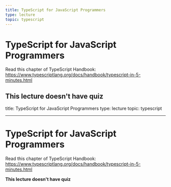 ```yaml
---
title: TypeScript for JavaScript Programmers
type: lecture
topic: typescript
---
```


# TypeScript for JavaScript Programmers

Read this chapter of TypeScript Handbook: https://www.typescriptlang.org/docs/handbook/typescript-in-5-minutes.html

## **This lecture doesn't have quiz**

title: TypeScript for JavaScript Programmers
type: lecture
topic: typescript

---

# TypeScript for JavaScript Programmers

Read this chapter of TypeScript Handbook: https://www.typescriptlang.org/docs/handbook/typescript-in-5-minutes.html

**This lecture doesn't have quiz**
